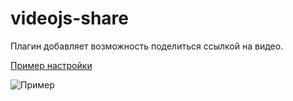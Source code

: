 # videojs-share

Плагин добавляет возможность поделиться ссылкой на видео.

[Пример настройки](https://github.com/izvestia/videojs-share/blob/master/example.html)

![Пример](https://github.com/izvestia/videojs-share/blob/master/example.jpg "Пример")
